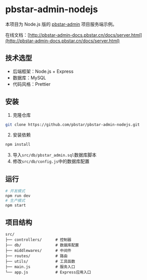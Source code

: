 # pbstar-admin-nodejs

本项目为 Node.js 版的 [pbstar-admin](https://github.com/pbstar/pbstar-admim) 项目服务端示例。

在线文档：[http://pbstar-admin-docs.pbstar.cn/docs/server.html](http://pbstar-admin-docs.pbstar.cn/docs/server.html)

## 技术选型

- 后端框架：Node.js + Express
- 数据库：MySQL
- 代码风格：Prettier

## 安装

1. 克隆仓库

```bash
git clone https://github.com/pbstar/pbstar-admin-nodejs.git
```

2. 安装依赖

```bash
npm install
```

3. 导入`src/db/pbstar_admin.sql`数据库脚本
4. 修改`src/db/config.js`中的数据库配置

## 运行

```bash
# 开发模式
npm run dev
# 生产模式
npm start
```

## 项目结构

```
src/
├── controllers/      # 控制器
├── db/               # 数据库配置
├── middlewares/      # 中间件
├── routes/           # 路由
├── utils/            # 工具函数
├── main.js           # 服务入口
└── app.js            # Express应用入口
```
